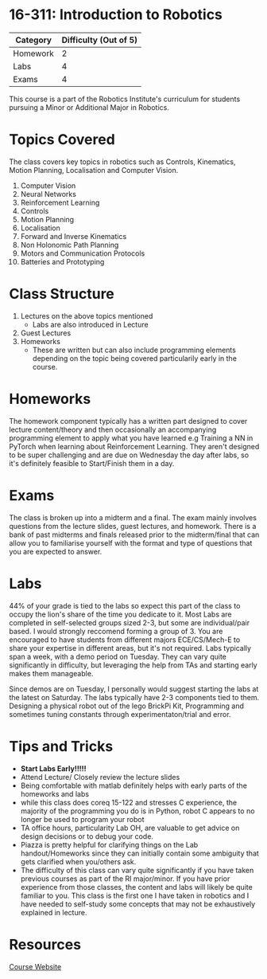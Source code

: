 # 16-311: Introduction to Robotics

| **Category** | **Difficulty (Out of 5)** |
| --- | --- |
| Homework | 2 |
| Labs | 4 |
| Exams | 4 |

This course is a part of the Robotics Institute's curriculum for students pursuing a Minor or Additional Major in Robotics.

# Topics Covered

The class covers key topics in robotics such as Controls, Kinematics, Motion Planning, Localisation and Computer Vision.

1. Computer Vision
2. Neural Networks
3. Reinforcement Learning
4. Controls
5. Motion Planning
6. Localisation
7. Forward and Inverse Kinematics
8. Non Holonomic Path Planning
9. Motors and Communication Protocols
10. Batteries and Prototyping

# Class Structure

1. Lectures on the above topics mentioned
    - Labs are also introduced in Lecture
2. Guest Lectures
3. Homeworks 
    - These are written but can also include programming elements depending on the topic being covered particularily early in the course.

# Homeworks

The homework component typically has a written part designed to cover lecture content/theory and then occasionally an accompanying programming element to apply what you have learned e.g Training a NN in PyTorch when learning about Reinforcement Learning. They aren't designed to be super challenging and are due on Wednesday the day after labs, so it's definitely feasible to Start/Finish them in a day.

# Exams

The class is broken up into a midterm and a final. The exam mainly involves questions from the lecture slides, guest lectures, and homework. There is a bank of past midterms and finals released prior to the midterm/final that can allow you to familiarise yourself with the format and type of questions that you are expected to answer.

# Labs

44% of your grade is tied to the labs so expect this part of the class to occupy the lion's share of the time you dedicate to it. Most Labs are completed in self-selected groups sized 2-3, but some are individual/pair based. I would strongly reccomend forming a group of 3. You are encouraged to have students from different majors ECE/CS/Mech-E to share your expertise in different areas, but it's not required. Labs typically span a week, with a demo period on Tuesday. They can vary quite significantly in difficulty, but leveraging the help from TAs and starting early makes them manageable. 

Since demos are on Tuesday, I personally would suggest starting the labs at the latest on Saturday. The labs typically have 2-3 components tied to them. Designing a physical robot out of the lego BrickPi Kit, Programming and sometimes tuning constants through experimentaton/trial and error.

# Tips and Tricks 

- **Start Labs Early!!!!!**
- Attend Lecture/ Closely review the lecture slides
- Being comfortable with matlab definitely helps with early parts of the homeworks and labs
- while this class does coreq 15-122 and stresses C experience, the majority of the programming you do is in Python, robot C appears to no longer be used to program your robot
- TA office hours, particularity Lab OH, are valuable to get advice on design decisions or to debug your code.
- Piazza is pretty helpful for clarifying things on the Lab handout/Homeworks since they can initially contain some ambiguity that gets clarified when you/others ask.
- The difficulty of this class can vary quite significantly if you have taken previous courses as part of the RI major/minor. If you have prior experience from those classes, the content and labs will likely be quite familiar to you. This class is the first one I have taken in robotics and I have needed to self-study some concepts that may not be exhaustively explained in lecture.

# Resources
[Course Website](generalrobotics.org)
